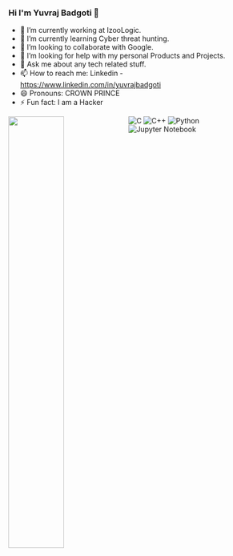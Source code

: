 ### Hi I'm Yuvraj Badgoti 👋

- 🔭 I’m currently working at IzooLogic.
- 🌱 I’m currently learning Cyber threat hunting.
- 👯 I’m looking to collaborate with Google.
- 🤔 I’m looking for help with my personal Products and Projects.
- 💬 Ask me about any tech related stuff.
- 📫 How to reach me: Linkedin - https://www.linkedin.com/in/yuvrajbadgoti
- 😄 Pronouns: CROWN PRINCE
- ⚡ Fun fact: I am a Hacker 

<img align="left" width="47%" src="https://github-readme-stats.vercel.app/api?username=CROWNPRINCE0&show_icons=true&theme=radical" />

![C](https://img.shields.io/badge/c-%2300599C.svg?style=for-the-badge&logo=c&logoColor=white)
![C++](https://img.shields.io/badge/c++-%2300599C.svg?style=for-the-badge&logo=c%2B%2B&logoColor=white)
![Python](https://img.shields.io/badge/python-3670A0?style=for-the-badge&logo=python&logoColor=ffdd54)
![Jupyter Notebook](https://img.shields.io/badge/jupyter-%23FA0F00.svg?style=for-the-badge&logo=jupyter&logoColor=white)
